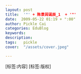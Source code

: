 ```yaml
---
layout: post  
title:  '"' + 陈景润诞辰_1  + '"'
date:  2009-05-22 01:19 + ":00" 
author: Pickle Cai  
categories: EduBlog  
keywords: 
description:   
tags:	pickle   
cover:  "/assets/cover.jpeg"  

---  
```

    
[标签:内容]
 [标签:版权]

